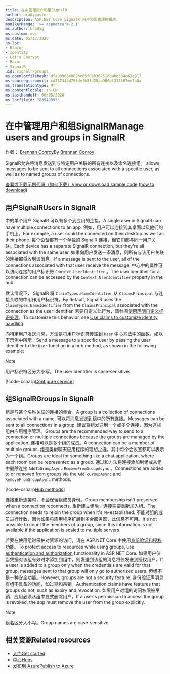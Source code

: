 ```yaml
---
title: 在中管理用户和组SignalR
author: bradygaster
description: ASP.NET Core SignalR 用户和组管理的概述。
monikerRange: '>= aspnetcore-2.1'
ms.author: bradyg
ms.custom: mvc
ms.date: 05/17/2020
no-loc:
- Blazor
- Identity
- Let's Encrypt
- Razor
- SignalR
uid: signalr/groups
ms.openlocfilehash: dfa989654069bc85f0a936751dbabe384c63e917
ms.sourcegitcommit: cd73744bd75fdefb31d25ab906df237f07ee7a0a
ms.translationtype: MT
ms.contentlocale: zh-CN
ms.lasthandoff: 06/05/2020
ms.locfileid: "83549993"
---
```

# <a name="manage-users-and-groups-in-signalr"></a><span data-ttu-id="f08a2-103">在中管理用户和组SignalR</span><span class="sxs-lookup"><span data-stu-id="f08a2-103">Manage users and groups in SignalR</span></span>

<span data-ttu-id="f08a2-104">作者： [Brennan Conroy](https://github.com/BrennanConroy)</span><span class="sxs-lookup"><span data-stu-id="f08a2-104">By [Brennan Conroy](https://github.com/BrennanConroy)</span></span>

SignalR<span data-ttu-id="f08a2-105">允许将消息发送到与特定用户关联的所有连接以及命名连接组。</span><span class="sxs-lookup"><span data-stu-id="f08a2-105"> allows messages to be sent to all connections associated with a specific user, as well as to named groups of connections.</span></span>

<span data-ttu-id="f08a2-106">[查看或下载示例代码](https://github.com/dotnet/AspNetCore.Docs/tree/master/aspnetcore/signalr/groups/sample/)[（如何下载）](xref:index#how-to-download-a-sample)</span><span class="sxs-lookup"><span data-stu-id="f08a2-106">[View or download sample code](https://github.com/dotnet/AspNetCore.Docs/tree/master/aspnetcore/signalr/groups/sample/) [(how to download)](xref:index#how-to-download-a-sample)</span></span>

## <a name="users-in-signalr"></a><span data-ttu-id="f08a2-107">用户SignalR</span><span class="sxs-lookup"><span data-stu-id="f08a2-107">Users in SignalR</span></span>

<span data-ttu-id="f08a2-108">中的单个用户 SignalR 可以有多个到应用的连接。</span><span class="sxs-lookup"><span data-stu-id="f08a2-108">A single user in SignalR can have multiple connections to an app.</span></span> <span data-ttu-id="f08a2-109">例如，用户可以连接到其桌面以及他们的手机上。</span><span class="sxs-lookup"><span data-stu-id="f08a2-109">For example, a user could be connected on their desktop as well as their phone.</span></span> <span data-ttu-id="f08a2-110">每个设备都有一个单独的 SignalR 连接，但它们都与同一用户关联。</span><span class="sxs-lookup"><span data-stu-id="f08a2-110">Each device has a separate SignalR connection, but they're all associated with the same user.</span></span> <span data-ttu-id="f08a2-111">如果向用户发送一条消息，则所有与该用户关联的连接都将收到该消息。</span><span class="sxs-lookup"><span data-stu-id="f08a2-111">If a message is sent to the user, all of the connections associated with that user receive the message.</span></span> <span data-ttu-id="f08a2-112">中心中的属性可以访问连接的用户标识符 `Context.UserIdentifier` 。</span><span class="sxs-lookup"><span data-stu-id="f08a2-112">The user identifier for a connection can be accessed by the `Context.UserIdentifier` property in the hub.</span></span>

<span data-ttu-id="f08a2-113">默认情况下， SignalR 将 `ClaimTypes.NameIdentifier` 从 `ClaimsPrincipal` 与连接关联的中用作用户标识符。</span><span class="sxs-lookup"><span data-stu-id="f08a2-113">By default, SignalR uses the `ClaimTypes.NameIdentifier` from the `ClaimsPrincipal` associated with the connection as the user identifier.</span></span> <span data-ttu-id="f08a2-114">若要自定义此行为，请参阅[使用声明自定义标识处理](xref:signalr/authn-and-authz#use-claims-to-customize-identity-handling)。</span><span class="sxs-lookup"><span data-stu-id="f08a2-114">To customize this behavior, see [Use claims to customize identity handling](xref:signalr/authn-and-authz#use-claims-to-customize-identity-handling).</span></span>

<span data-ttu-id="f08a2-115">向特定用户发送消息，方法是将用户标识符传递到 `User` 中心方法中的函数，如以下示例中所示：</span><span class="sxs-lookup"><span data-stu-id="f08a2-115">Send a message to a specific user by passing the user identifier to the `User` function in a hub method, as shown in the following example:</span></span>

> [!NOTE]
> <span data-ttu-id="f08a2-116">用户标识符区分大小写。</span><span class="sxs-lookup"><span data-stu-id="f08a2-116">The user identifier is case-sensitive.</span></span>

[!code-csharp[Configure service](groups/sample/Hubs/ChatHub.cs?range=29-32)]

## <a name="groups-in-signalr"></a><span data-ttu-id="f08a2-117">组SignalR</span><span class="sxs-lookup"><span data-stu-id="f08a2-117">Groups in SignalR</span></span>

<span data-ttu-id="f08a2-118">组是与某个名称关联的连接的集合。</span><span class="sxs-lookup"><span data-stu-id="f08a2-118">A group is a collection of connections associated with a name.</span></span> <span data-ttu-id="f08a2-119">可以将消息发送到组中的所有连接。</span><span class="sxs-lookup"><span data-stu-id="f08a2-119">Messages can be sent to all connections in a group.</span></span> <span data-ttu-id="f08a2-120">建议将组发送到一个或多个连接，因为这些组由应用程序管理。</span><span class="sxs-lookup"><span data-stu-id="f08a2-120">Groups are the recommended way to send to a connection or multiple connections because the groups are managed by the application.</span></span> <span data-ttu-id="f08a2-121">连接可以是多个组的成员。</span><span class="sxs-lookup"><span data-stu-id="f08a2-121">A connection can be a member of multiple groups.</span></span> <span data-ttu-id="f08a2-122">组是类似聊天应用程序的理想之选，其中每个会议室都可以表示为一个组。</span><span class="sxs-lookup"><span data-stu-id="f08a2-122">Groups are ideal for something like a chat application, where each room can be represented as a group.</span></span> <span data-ttu-id="f08a2-123">通过和方法将连接添加到组或从组中删除连接 `AddToGroupAsync` `RemoveFromGroupAsync` 。</span><span class="sxs-lookup"><span data-stu-id="f08a2-123">Connections are added to or removed from groups via the `AddToGroupAsync` and `RemoveFromGroupAsync` methods.</span></span>

[!code-csharp[Hub methods](groups/sample/Hubs/ChatHub.cs?range=15-27)]

<span data-ttu-id="f08a2-124">连接重新连接时，不会保留组成员身份。</span><span class="sxs-lookup"><span data-stu-id="f08a2-124">Group membership isn't preserved when a connection reconnects.</span></span> <span data-ttu-id="f08a2-125">重新建立组后，连接需要重新加入组。</span><span class="sxs-lookup"><span data-stu-id="f08a2-125">The connection needs to rejoin the group when it's re-established.</span></span> <span data-ttu-id="f08a2-126">不能对组的成员进行计数，因为如果将应用程序扩展到多台服务器，此信息不可用。</span><span class="sxs-lookup"><span data-stu-id="f08a2-126">It's not possible to count the members of a group, since this information is not available if the application is scaled to multiple servers.</span></span>

<span data-ttu-id="f08a2-127">若要在使用组时保护对资源的访问，请在 ASP.NET Core 中使用[身份验证和授权](xref:signalr/authn-and-authz)功能。</span><span class="sxs-lookup"><span data-stu-id="f08a2-127">To protect access to resources while using groups, use [authentication and authorization](xref:signalr/authn-and-authz) functionality in ASP.NET Core.</span></span> <span data-ttu-id="f08a2-128">如果用户仅当凭据对该组有效时才添加到组中，则发送到该组的消息将仅发送到授权用户。</span><span class="sxs-lookup"><span data-stu-id="f08a2-128">If a user is added to a group only when the credentials are valid for that group, messages sent to that group will only go to authorized users.</span></span> <span data-ttu-id="f08a2-129">但组不是一种安全功能。</span><span class="sxs-lookup"><span data-stu-id="f08a2-129">However, groups are not a security feature.</span></span> <span data-ttu-id="f08a2-130">身份验证声明具有组不具备的功能，如过期和吊销。</span><span class="sxs-lookup"><span data-stu-id="f08a2-130">Authentication claims have features that groups do not, such as expiry and revocation.</span></span> <span data-ttu-id="f08a2-131">如果用户对组的访问权限被吊销，应用必须从组中显式删除用户。</span><span class="sxs-lookup"><span data-stu-id="f08a2-131">If a user's permission to access the group is revoked, the app must remove the user from the group explicitly.</span></span>

> [!NOTE]
> <span data-ttu-id="f08a2-132">组名区分大小写。</span><span class="sxs-lookup"><span data-stu-id="f08a2-132">Group names are case-sensitive.</span></span>

## <a name="related-resources"></a><span data-ttu-id="f08a2-133">相关资源</span><span class="sxs-lookup"><span data-stu-id="f08a2-133">Related resources</span></span>

* [<span data-ttu-id="f08a2-134">入门</span><span class="sxs-lookup"><span data-stu-id="f08a2-134">Get started</span></span>](xref:tutorials/signalr)
* [<span data-ttu-id="f08a2-135">中心</span><span class="sxs-lookup"><span data-stu-id="f08a2-135">Hubs</span></span>](xref:signalr/hubs)
* [<span data-ttu-id="f08a2-136">发布到 Azure</span><span class="sxs-lookup"><span data-stu-id="f08a2-136">Publish to Azure</span></span>](xref:signalr/publish-to-azure-web-app)
